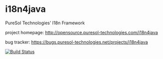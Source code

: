i18n4java
=========

PureSol Technologies' I18n Framework

project homepage: http://opensource.puresol-technologies.com/i18n4java

bug tracker: https://bugs.puresol-technologies.net/projects/i18n4java

[![Build Status](http://ci.puresol-technologies.net/job/I18n4Java/badge/icon)](http://ci.puresol-technologies.net/job/I18n4Java/)

